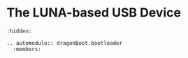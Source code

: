 The LUNA-based USB Device
=========================

```{toctree}
:hidden:
```

```{eval-rst}
.. automodule:: dragonBoot.bootloader
  :members:
```
